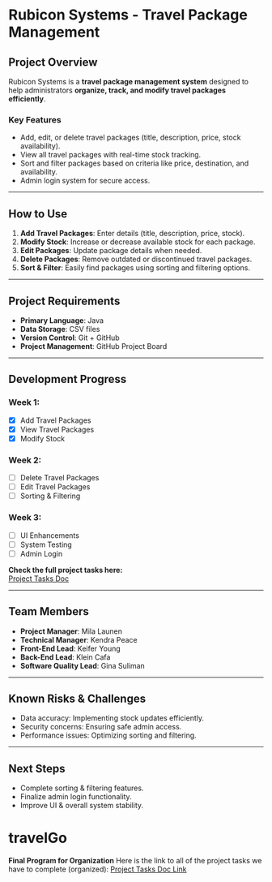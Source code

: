 # Rubicon Systems - Travel Package Management

## Project Overview
Rubicon Systems is a **travel package management system** designed to help administrators **organize, track, and modify travel packages efficiently**.

### Key Features
- Add, edit, or delete travel packages (title, description, price, stock availability).
- View all travel packages with real-time stock tracking.
- Sort and filter packages based on criteria like price, destination, and availability.
- Admin login system for secure access.

---

## How to Use
1. **Add Travel Packages**: Enter details (title, description, price, stock).
2. **Modify Stock**: Increase or decrease available stock for each package.
3. **Edit Packages**: Update package details when needed.
4. **Delete Packages**: Remove outdated or discontinued travel packages.
5. **Sort & Filter**: Easily find packages using sorting and filtering options.

---

## Project Requirements
- **Primary Language**: Java
- **Data Storage**: CSV files
- **Version Control**: Git + GitHub
- **Project Management**: GitHub Project Board

---

## Development Progress
### Week 1:
- [x] Add Travel Packages
- [x] View Travel Packages
- [x] Modify Stock

### Week 2:
- [ ] Delete Travel Packages
- [ ] Edit Travel Packages
- [ ] Sorting & Filtering

### Week 3:
- [ ] UI Enhancements
- [ ] System Testing
- [ ] Admin Login

**Check the full project tasks here:**  
[Project Tasks Doc](https://docs.google.com/document/d/1bNOieihMCGUcXW06Y7ec1a0M1JouxbGHAMaItOKCehM/edit?usp=sharing)

---

## Team Members
- **Project Manager**: Mila Launen
- **Technical Manager**: Kendra Peace
- **Front-End Lead**: Keifer Young
- **Back-End Lead**: Klein Cafa
- **Software Quality Lead**: Gina Suliman

---

## Known Risks & Challenges
- Data accuracy: Implementing stock updates efficiently.
- Security concerns: Ensuring safe admin access.
- Performance issues: Optimizing sorting and filtering.

---

## Next Steps
- Complete sorting & filtering features.
- Finalize admin login functionality.
- Improve UI & overall system stability.

# travelGo
**Final Program for Organization**
Here is the link to all of the project tasks we have to complete (organized):
[Project Tasks Doc Link](https://docs.google.com/document/d/1bNOieihMCGUcXW06Y7ec1a0M1JouxbGHAMaItOKCehM/edit?usp=sharing)
